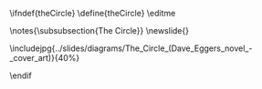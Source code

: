 \ifndef{theCircle}
\define{theCircle}
\editme

\notes{\subsubsection{The Circle}}
\newslide{}

\includejpg{../slides/diagrams/The_Circle_(Dave_Eggers_novel_-_cover_art)}{40%}

\endif
